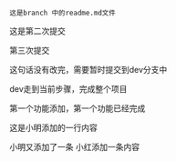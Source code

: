 ```
这是branch 中的readme.md文件
```

这是第二次提交

第三次提交

这句话没有改完，需要暂时提交到dev分支中

dev走到当前步骤，完成整个项目

第一个功能添加，第一个功能已经完成

这是小明添加的一行内容


小明又添加了一条
小红添加一条内容

